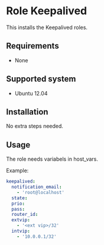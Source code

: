 # Role Keepalived

This installs the Keepalived roles.

## Requirements

* None

## Supported system

* Ubuntu 12.04

## Installation

No extra steps needed.

## Usage

The role needs variabels in host_vars.

Example:

```yaml
keepalived:
  notification_email:
    - 'root@localhost'
  state: 
  prio: 
  pass: 
  router_id: 
  extvip:
    - '<ext vip>/32'
  intvip:
    - '10.0.0.1/32'
```
